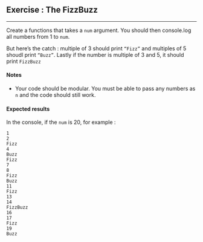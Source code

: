 ## Exercise : The FizzBuzz

---

Create a functions that takes a `num` argument. You should then console.log all numbers from 1 to `num`.

But here’s the catch : multiple of 3 should print `“Fizz”` and multiples of 5 shoudl print `“Buzz”`. Lastly if the number is multiple of 3 and 5, it should print `FizzBuzz`

#### Notes

- Your code should be modular. You must be able to pass any numbers as `n` and the code should still work.

#### Expected results

In the console, if the `num` is 20, for example :

```
1
2
Fizz
4
Buzz
Fizz
7
8
Fizz
Buzz
11
Fizz
13
14
FizzBuzz
16
17
Fizz
19
Buzz

```
